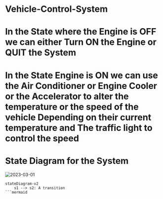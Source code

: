 # Vehicle-Control-System

# In the State where the Engine is OFF we can either Turn ON the Engine or QUIT the System
# In the State Engine is ON we can use the Air Conditioner or Engine Cooler or the Accelerator to alter the temperature or the speed of the vehicle Depending on their current temperature and The traffic light to control the speed 

# State Diagram for the System
![2023-03-01](https://user-images.githubusercontent.com/59807200/222007727-f79d92ca-f131-4f25-8d5e-d81d76e9df7b.png)


```mermaid
stateDiagram-v2
    s1 --> s2: A transition
```mermaid
